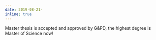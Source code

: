 ```yaml
---
date: 2019-08-21-
inline: true
---
```

Master thesis is accepted and approved by G&PD, the highest degree is Master of Science now!

